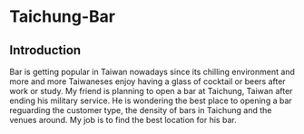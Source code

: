 # Taichung-Bar
## Introduction
Bar is getting popular in Taiwan nowadays since its chilling environment and more and more Taiwaneses enjoy having a glass of cocktail or beers after work or study. My friend is planning to open a bar at Taichung, Taiwan after ending his military service. He is wondering the best place to opening a bar reguarding the customer type, the density of bars in Taichung and the venues around. My job is to find the best location for his bar.
